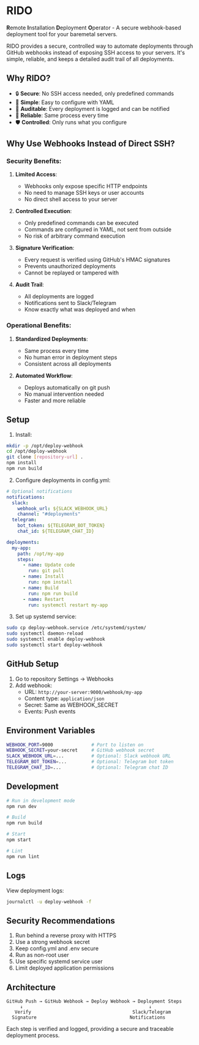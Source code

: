 # RIDO

**R**emote **I**nstallation **D**eployment **O**perator - A secure webhook-based deployment tool for your baremetal servers.

RIDO provides a secure, controlled way to automate deployments through GitHub webhooks instead of exposing SSH access to your servers. It's simple, reliable, and keeps a detailed audit trail of all deployments.

## Why RIDO?

- 🔒 **Secure**: No SSH access needed, only predefined commands
- 🚀 **Simple**: Easy to configure with YAML
- 📝 **Auditable**: Every deployment is logged and can be notified
- 🔄 **Reliable**: Same process every time
- 🛡️ **Controlled**: Only runs what you configure

## Why Use Webhooks Instead of Direct SSH?

### Security Benefits:
1. **Limited Access**: 
   - Webhooks only expose specific HTTP endpoints
   - No need to manage SSH keys or user accounts
   - No direct shell access to your server

2. **Controlled Execution**: 
   - Only predefined commands can be executed
   - Commands are configured in YAML, not sent from outside
   - No risk of arbitrary command execution

3. **Signature Verification**:
   - Every request is verified using GitHub's HMAC signatures
   - Prevents unauthorized deployments
   - Cannot be replayed or tampered with

4. **Audit Trail**:
   - All deployments are logged
   - Notifications sent to Slack/Telegram
   - Know exactly what was deployed and when

### Operational Benefits:
1. **Standardized Deployments**:
   - Same process every time
   - No human error in deployment steps
   - Consistent across all deployments

2. **Automated Workflow**:
   - Deploys automatically on git push
   - No manual intervention needed
   - Faster and more reliable

## Setup

1. Install:
```bash
mkdir -p /opt/deploy-webhook
cd /opt/deploy-webhook
git clone [repository-url] .
npm install
npm run build
```

2. Configure deployments in config.yml:
```yaml
# Optional notifications
notifications:
  slack:
    webhook_url: ${SLACK_WEBHOOK_URL}
    channel: "#deployments"
  telegram:
    bot_token: ${TELEGRAM_BOT_TOKEN}
    chat_id: ${TELEGRAM_CHAT_ID}

deployments:
  my-app:
    path: /opt/my-app
    steps:
      - name: Update code
        run: git pull
      - name: Install
        run: npm install
      - name: Build
        run: npm run build
      - name: Restart
        run: systemctl restart my-app
```

3. Set up systemd service:
```bash
sudo cp deploy-webhook.service /etc/systemd/system/
sudo systemctl daemon-reload
sudo systemctl enable deploy-webhook
sudo systemctl start deploy-webhook
```

## GitHub Setup

1. Go to repository Settings → Webhooks
2. Add webhook:
   - URL: `http://your-server:9000/webhook/my-app`
   - Content type: `application/json`
   - Secret: Same as WEBHOOK_SECRET
   - Events: Push events

## Environment Variables

```bash
WEBHOOK_PORT=9000              # Port to listen on
WEBHOOK_SECRET=your-secret     # GitHub webhook secret
SLACK_WEBHOOK_URL=...          # Optional: Slack webhook URL
TELEGRAM_BOT_TOKEN=...         # Optional: Telegram bot token
TELEGRAM_CHAT_ID=...           # Optional: Telegram chat ID
```

## Development

```bash
# Run in development mode
npm run dev

# Build
npm run build

# Start
npm start

# Lint
npm run lint
```

## Logs

View deployment logs:
```bash
journalctl -u deploy-webhook -f
```

## Security Recommendations

1. Run behind a reverse proxy with HTTPS
2. Use a strong webhook secret
3. Keep config.yml and .env secure
4. Run as non-root user
5. Use specific systemd service user
6. Limit deployed application permissions

## Architecture

```
GitHub Push → GitHub Webhook → Deploy Webhook → Deployment Steps
     ↓                                              ↓
   Verify                                     Slack/Telegram
  Signature                                  Notifications
```

Each step is verified and logged, providing a secure and traceable deployment process.
